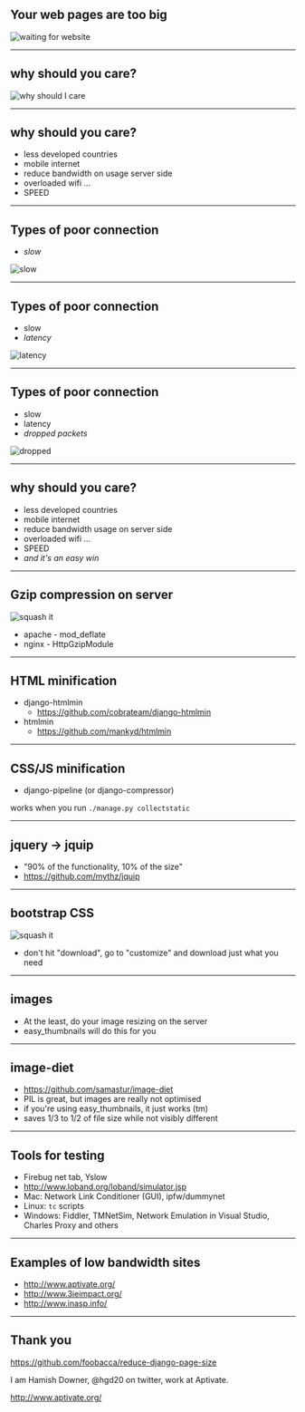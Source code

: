 ## Your web pages are too big

![waiting for website](../img/slow-internet-connection--300x294.jpg)

---

## why should you care?

![why should I care](../img/shrug.jpg)

---

## why should you care?

- less developed countries
- mobile internet
- reduce bandwidth on usage server side
- overloaded wifi ...
- SPEED

---

## Types of poor connection

- *slow*

![slow](../img/tortoise-dinosaur.jpg)

---

## Types of poor connection

- slow
- *latency*

![latency](../img/high_throw.png)

---

## Types of poor connection

- slow
- latency
- *dropped packets*

![dropped](../img/dropped.jpg)

---

## why should you care?

- less developed countries
- mobile internet
- reduce bandwidth usage on server side
- overloaded wifi ...
- SPEED
- *and it's an easy win*

---

## Gzip compression on server

![squash it](../img/Orange-Crush.jpg)

- apache - mod_deflate
- nginx - HttpGzipModule

---

## HTML minification

- django-htmlmin
  - https://github.com/cobrateam/django-htmlmin
- htmlmin
  - https://github.com/mankyd/htmlmin

---

## CSS/JS minification

- django-pipeline (or django-compressor)

works when you run `./manage.py collectstatic`

---

## jquery -> jquip

- "90% of the functionality, 10% of the size"
- https://github.com/mythz/jquip

---

## bootstrap CSS

![squash it](../img/use-what-you-need.jpg)

- don't hit "download", go to "customize" and download just what you need

---

## images

- At the least, do your image resizing on the server
- easy_thumbnails will do this for you

---

## image-diet

- https://github.com/samastur/image-diet
- PIL is great, but images are really not optimised
- if you're using easy_thumbnails, it just works (tm)
- saves 1/3 to 1/2 of file size while not visibly different

---

## Tools for testing

- Firebug net tab, Yslow
- http://www.loband.org/loband/simulator.jsp
- Mac: Network Link Conditioner (GUI), ipfw/dummynet
- Linux: `tc` scripts
- Windows: Fiddler, TMNetSim, Network Emulation in Visual Studio, Charles Proxy and others

---

## Examples of low bandwidth sites

- http://www.aptivate.org/
- http://www.3ieimpact.org/
- http://www.inasp.info/

---

## Thank you

https://github.com/foobacca/reduce-django-page-size

I am Hamish Downer, @hgd20 on twitter, work at Aptivate.

http://www.aptivate.org/
